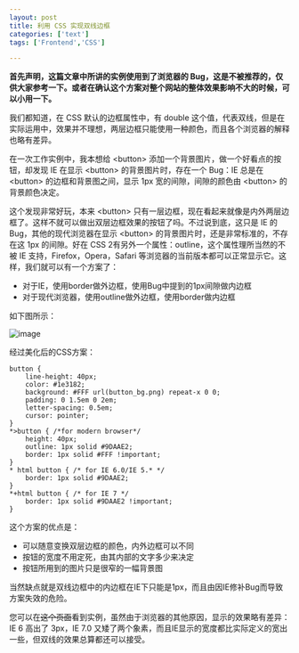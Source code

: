 ```yaml
---
layout: post
title: 利用 CSS 实现双线边框
categories: ['text']
tags: ['Frontend','CSS']

---
```


**首先声明，这篇文章中所讲的实例使用到了浏览器的 Bug，这是不被推荐的，仅供大家参考一下。或者在确认这个方案对整个网站的整体效果影响不大的时候，可以小用一下。**

我们都知道，在 CSS 默认的边框属性中，有 double 这个值，代表双线，但是在实际运用中，效果并不理想，两层边框只能使用一种颜色，而且各个浏览器的解释也略有差异。

<!--more-->

在一次工作实例中，我本想给 &lt;button&gt; 添加一个背景图片，做一个好看点的按钮，却发现 IE 在显示 &lt;button&gt; 的背景图片时，存在一个 Bug：IE 总是在 &lt;button&gt; 的边框和背景图之间，显示 1px 宽的间隙，间隙的颜色由 &lt;button&gt; 的背景颜色决定。

这个发现非常好玩，本来 &lt;button&gt; 只有一层边框，现在看起来就像是内外两层边框了。这样不就可以做出双层边框效果的按钮了吗。不过说到底，这只是 IE 的 Bug，其他的现代浏览器在显示 &lt;button&gt; 的背景图片时，还是非常标准的，不存在这 1px 的间隙。好在 CSS 2有另外一个属性：outline，这个属性理所当然的不被 IE 支持，Firefox，Opera，Safari 等浏览器的当前版本都可以正常显示它。这样，我们就可以有一个方案了：

* 对于IE，使用border做外边框，使用Bug中提到的1px间隙做内边框
* 对于现代浏览器，使用outline做外边框，使用border做内边框

如下图所示：

![image](http://fangming.li/wimgs/blog/outline-bg-image.png)

经过美化后的CSS方案：

	button {
		line-height: 40px;
		color: #1e3182;
		background: #FFF url(button_bg.png) repeat-x 0 0;
		padding: 0 1.5em 0 2em;
		letter-spacing: 0.5em;
		cursor: pointer;
	}
	*>button { /*for modern browser*/
		height: 40px;
		outline: 1px solid #9DAAE2;
		border: 1px solid #FFF !important;
	}
	* html button { /* for IE 6.0/IE 5.* */
		border: 1px solid #9DAAE2;
	}
	*+html button { /* for IE 7 */
		border: 1px solid #9DAAE2 !important;
	}

这个方案的优点是：

* 可以随意变换双层边框的颜色，内外边框可以不同
* 按钮的宽度不用定死，由其内部的文字多少来决定
* 按钮所用到的图片只是很窄的一幅背景图

当然缺点就是双线边框中的内边框在IE下只能是1px，而且由因IE修补Bug而导致方案失效的危险。

您可以在~~这个页面~~看到实例，虽然由于浏览器的其他原因，显示的效果略有差异：IE 6 高出了 3px，IE 7.0 又矮了两个象素，而且IE显示的宽度都比实际定义的宽出一些，但双线的效果总算都还可以接受。